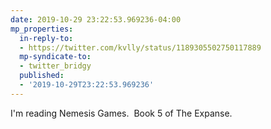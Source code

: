 ```yaml
---
date: 2019-10-29 23:22:53.969236-04:00
mp_properties:
  in-reply-to:
  - https://twitter.com/kvlly/status/1189305502750117889
  mp-syndicate-to:
  - twitter_bridgy
  published:
  - '2019-10-29T23:22:53.969236'
---
```


I'm reading Nemesis Games. &nbsp;Book 5 of The Expanse.